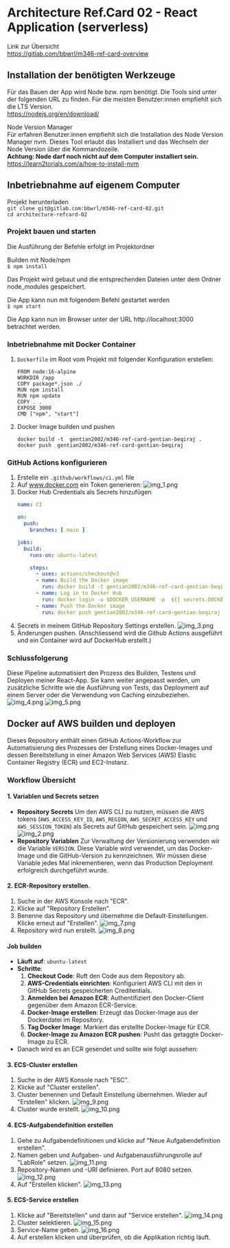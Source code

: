 
# Architecture Ref.Card 02 - React Application (serverless)

Link zur Übersicht<br/>
https://gitlab.com/bbwrl/m346-ref-card-overview

## Installation der benötigten Werkzeuge

Für das Bauen der App wird Node bzw. npm benötigt. Die Tools sind unter 
der folgenden URL zu finden. Für die meisten Benutzer:innen empfiehlt sich 
die LTS Version.<br/>
https://nodejs.org/en/download/

Node Version Manager<br/>
Für erfahren Benutzer:innen empfiehlt sich die Installation des 
Node Version Manager nvm. Dieses Tool erlaubt das Installiert und das 
Wechseln der Node Version über die Kommandozeile.<br/>
**Achtung: Node darf noch nicht auf dem Computer installiert sein.**<br/>
https://learn2torials.com/a/how-to-install-nvm


## Inbetriebnahme auf eigenem Computer

Projekt herunterladen<br/>
```git clone git@gitlab.com:bbwrl/m346-ref-card-02.git```
<br/>
```cd architecture-refcard-02```

### Projekt bauen und starten
Die Ausführung der Befehle erfolgt im Projektordner

Builden mit Node/npm<br/>
```$ npm install```

Das Projekt wird gebaut und die entsprechenden Dateien unter dem Ordner node_modules gespeichert.

Die App kann nun mit folgendem Befehl gestartet werden<br/>
```$ npm start```

Die App kann nun im Browser unter der URL http://localhost:3000 betrachtet werden.

### Inbetriebnahme mit Docker Container
1. ``Dockerfile`` im Root vom Projekt mit folgender Konfiguration erstellen:
   ```.dockerfile
   FROM node:16-alpine
   WORKDIR /app
   COPY package*.json ./
   RUN npm install
   RUN npm update
   COPY . .
   EXPOSE 3000
   CMD ["npm", "start"]
   ```
2. Docker Image builden und pushen
   ```.shell
   docker build -t  gentian2002/m346-ref-card-gentian-beqiraj .
   docker push  gentian2002/m346-ref-card-gentian-beqiraj
   ```

### GitHub Actions konfigurieren
1. Erstelle ein ```.github/workflows/ci.yml``` file
2. Auf www.docker.com ein Token generieren:
   ![img_1.png](img_1.png)
3. Docker Hub Credentials als Secrets hinzufügen
   ```.yaml
   name: CI

   on:
     push:
       branches: [ main ]

   jobs:
     build:
       runs-on: ubuntu-latest

       steps:
         - uses: actions/checkout@v3
         - name: Build the Docker image
           run: docker build -t gentian2002/m346-ref-card-gentian-beqiraj .
         - name: Log in to Docker Hub
           run: docker login -u $DOCKER_USERNAME -p  ${{ secrets.DOCKER_PASSWORD }}
         - name: Push the Docker image
           run: docker push gentian2002/m346-ref-card-gentian-beqiraj
   ```
4. Secrets in meinem GitHub Repository Settings erstellen.
   ![img_3.png](img_3.png)
5. Änderungen pushen. (Anschliessend wird die Github Actions ausgeführt und ein Container wird auf 
   DockerHub erstellt.)

### Schlussfolgerung
Diese Pipeline automatisiert den Prozess des Builden, Testens und Deployen meiner React-App. 
Sie kann weiter angepasst werden, um zusätzliche Schritte wie die Ausführung von Tests, das 
Deployment auf einem Server oder die Verwendung von Caching einzubeziehen.
![img_4.png](img_4.png)
![img_5.png](img_5.png)

## Docker auf AWS builden und deployen
Dieses Repository enthält einen GitHub Actions-Workflow zur Automatisierung des Prozesses der 
Erstellung eines Docker-Images und dessen Bereitstellung in einer Amazon Web Services (AWS) Elastic 
Container Registry (ECR) und EC2-Instanz.

### Workflow Übersicht

#### 1. Variablen und Secrets setzen
- **Repository Secrets**
   Um den AWS CLI zu nutzen, müssen die AWS tokens (`AWS_ACCESS_KEY_ID`, `AWS_REGION`, 
   `AWS_SECRET_ACCESS_KEY` und `AWS_SESSION_TOKEN`) als Secrets auf GitHub gespeichert sein.
   ![img.png](img.png)
   ![img_2.png](img_2.png)
- **Repository Variablen**
  Zur Verwaltung der Versionierung verwenden wir die Variable `VERSION`. Diese Variable wird 
  verwendet, um das Docker-Image und die GitHub-Version zu kennzeichnen. Wir müssen diese Variable 
  jedes Mal inkrementieren, wenn das Production Deployment erfolgreich durchgeführt wurde. 

#### 2. ECR-Repository erstellen.
1. Suche in der AWS Konsole nach "ECR".
2. Klicke auf "Repository Erstellen".
3. Benenne das Repository und übernehme die Default-Einstellungen. Klicke erneut auf "Erstellen".
   ![img_7.png](img_7.png)
4. Repository wird nun erstellt.
   ![img_8.png](img_8.png)

#### Job builden
- **Läuft auf**: `ubuntu-latest`
- **Schritte**:
   1. **Checkout Code**: Ruft den Code aus dem Repository ab.
   2. **AWS-Credentials einrichten**: Konfiguriert AWS CLI mit den in GitHub Secrets gespeicherten Creditentials.
   3. **Anmelden bei Amazon ECR**: Authentifiziert den Docker-Client gegenüber dem Amazon ECR-Service.
   4. **Docker-Image erstellen**: Erzeugt das Docker-Image aus der Dockerdatei im Repository.
   5. **Tag Docker Image**: Markiert das erstellte Docker-Image für ECR.
   6. **Docker-Image zu Amazon ECR pushen**: Pusht das getaggte Docker-Image zu ECR.
- Danach wird es an ECR gesendet und sollte wie folgt aussehen:

#### 3. ECS-Cluster erstellen
1. Suche in der AWS Konsole nach "ESC".
2. Klicke auf "Cluster erstellen".
3. Cluster benennen und Default Einstellung übernehmen. Wieder auf "Erstellen" klicken.
   ![img_9.png](img_9.png)
4. Cluster wurde erstellt.
   ![img_10.png](img_10.png)

#### 4. ECS-Aufgabendefinition erstellen
1. Gehe zu Aufgabendefinitionen und klicke auf "Neue Aufgabendefinition erstellen".
2. Namen geben und Aufgaben- und Aufgabenausführungsrolle auf "LabRole" setzen.
   ![img_11.png](img_11.png)
3. Repository-Namen und -URI definieren. Port auf 8080 setzen.
   ![img_12.png](img_12.png)
4. Auf "Erstellen klicken".
   ![img_13.png](img_13.png)

#### 5. ECS-Service erstellen
1. Klicke auf "Bereitstellen" und dann auf "Service erstellen".
   ![img_14.png](img_14.png)
2. Cluster selektieren.
   ![img_15.png](img_15.png)
3. Service-Name geben.
   ![img_16.png](img_16.png)
4. Auf erstellen klicken und überprüfen, ob die Applikation richtig läuft.
   



